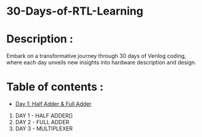# 30-Days-of-RTL-Learning

# Description :

 Embark on a transformative journey through 30 days of Verilog coding, where each day unveils new insights into hardware description and design.

 # Table of contents :
- [Day 1: Half Adder & Full Adder]([./Day1](https://www.google.com))
 1. DAY 1 - HALF ADDER[]
 2. DAY 2 - FULL ADDER
 3. DAY 3 - MULTIPLEXER

